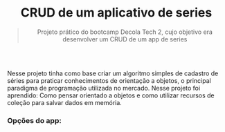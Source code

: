 <div align="center">

# CRUD de um aplicativo de series
> Projeto prático do bootcamp Decola Tech 2, cujo objetivo era desenvolver um CRUD de um app de series

</div>

<br><br>

Nesse projeto tinha como base criar um algoritmo simples de cadastro de séries para praticar conhecimentos de orientação a objetos, o principal paradigma de programação utilizada no mercado. Nesse projeto foi aprendido: Como pensar orientado a objetos e como utilizar recursos de coleção para salvar dados em memória.

### Opções do app:
